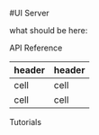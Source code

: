 #UI Server

what should be here:

API Reference

| header | header |
| ------ | ------ |
| cell | cell |
| cell | cell |

Tutorials